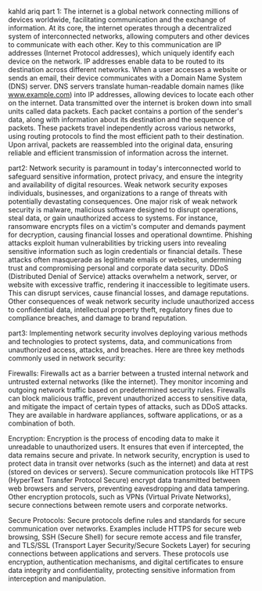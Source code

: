kahld ariq
part 1:
The internet is a global network connecting millions of devices worldwide, facilitating communication and the exchange of information. At its core, the internet operates through a decentralized system of interconnected networks, allowing computers and other devices to communicate with each other.
Key to this communication are IP addresses (Internet Protocol addresses), which uniquely identify each device on the network. IP addresses enable data to be routed to its destination across different networks. When a user accesses a website or sends an email, their device communicates with a Domain Name System (DNS) server. DNS servers translate human-readable domain names (like www.example.com) into IP addresses, allowing devices to locate each other on the internet.
Data transmitted over the internet is broken down into small units called data packets. Each packet contains a portion of the sender's data, along with information about its destination and the sequence of packets. These packets travel independently across various networks, using routing protocols to find the most efficient path to their destination. Upon arrival, packets are reassembled into the original data, ensuring reliable and efficient transmission of information across the internet.

part2:
Network security is paramount in today's interconnected world to safeguard sensitive information, protect privacy, and ensure the integrity and availability of digital resources. Weak network security exposes individuals, businesses, and organizations to a range of threats with potentially devastating consequences.
One major risk of weak network security is malware, malicious software designed to disrupt operations, steal data, or gain unauthorized access to systems. For instance, ransomware encrypts files on a victim's computer and demands payment for decryption, causing financial losses and operational downtime.
Phishing attacks exploit human vulnerabilities by tricking users into revealing sensitive information such as login credentials or financial details. These attacks often masquerade as legitimate emails or websites, undermining trust and compromising personal and corporate data security.
DDoS (Distributed Denial of Service) attacks overwhelm a network, server, or website with excessive traffic, rendering it inaccessible to legitimate users. This can disrupt services, cause financial losses, and damage reputations.
Other consequences of weak network security include unauthorized access to confidential data, intellectual property theft, regulatory fines due to compliance breaches, and damage to brand reputation.

part3:
Implementing network security involves deploying various methods and technologies to protect systems, data, and communications from unauthorized access, attacks, and breaches. Here are three key methods commonly used in network security:

Firewalls: Firewalls act as a barrier between a trusted internal network and untrusted external networks (like the internet). They monitor incoming and outgoing network traffic based on predetermined security rules. Firewalls can block malicious traffic, prevent unauthorized access to sensitive data, and mitigate the impact of certain types of attacks, such as DDoS attacks. They are available in hardware appliances, software applications, or as a combination of both.

Encryption: Encryption is the process of encoding data to make it unreadable to unauthorized users. It ensures that even if intercepted, the data remains secure and private. In network security, encryption is used to protect data in transit over networks (such as the internet) and data at rest (stored on devices or servers). Secure communication protocols like HTTPS (HyperText Transfer Protocol Secure) encrypt data transmitted between web browsers and servers, preventing eavesdropping and data tampering. Other encryption protocols, such as VPNs (Virtual Private Networks), secure connections between remote users and corporate networks.

Secure Protocols: Secure protocols define rules and standards for secure communication over networks. Examples include HTTPS for secure web browsing, SSH (Secure Shell) for secure remote access and file transfer, and TLS/SSL (Transport Layer Security/Secure Sockets Layer) for securing connections between applications and servers. These protocols use encryption, authentication mechanisms, and digital certificates to ensure data integrity and confidentiality, protecting sensitive information from interception and manipulation.